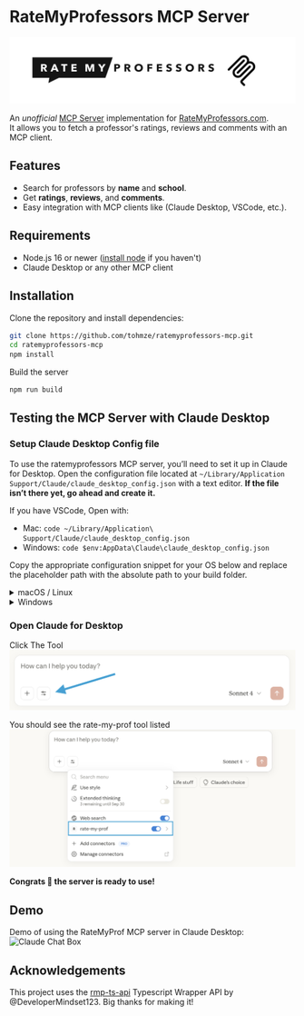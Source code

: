 # RateMyProfessors MCP Server

![RateMyProfessorMCP Logo](./static/rmpmcp.png)

An _unofficial_ [MCP Server](https://modelcontextprotocol.io/docs/getting-started/intro) implementation for [RateMyProfessors.com](https://www.ratemyprofessors.com/).  
It allows you to fetch a professor's ratings, reviews and comments with an MCP client.

## Features

- Search for professors by **name** and **school**.
- Get **ratings**, **reviews**, and **comments**.
- Easy integration with MCP clients like (Claude Desktop, VSCode, etc.).

## Requirements

- Node.js 16 or newer ([install node](https://nodejs.org/en) if you haven't)
- Claude Desktop or any other MCP client

## Installation

Clone the repository and install dependencies:

```bash
git clone https://github.com/tohmze/ratemyprofessors-mcp.git
cd ratemyprofessors-mcp
npm install
```

Build the server
```bash
npm run build 
```

## Testing the MCP Server with Claude Desktop

### Setup Claude Desktop Config file

To use the ratemyprofessors MCP server, you’ll need to set it up in Claude for Desktop. Open the configuration file located at ```~/Library/Application Support/Claude/claude_desktop_config.json``` with a text editor. **If the file isn’t there yet, go ahead and create it.**

If you have VSCode, Open with:

- Mac: ```code ~/Library/Application\ Support/Claude/claude_desktop_config.json```
- Windows: ```code $env:AppData\Claude\claude_desktop_config.json```

Copy the appropriate configuration snippet for your OS below and replace the placeholder path with the absolute path to your build folder.
<details>
<summary>macOS / Linux</summary>

```json
{
  "mcpServers": {
    "rate-my-prof": {
      "command": "node",
      "args": ["/ABSOLUTE/PATH/TO/PARENT/FOLDER/ratemyprofessors-mcp/build/index.js"]
    }
  }
}
```
</details>

<details>
<summary>Windows</summary>

```json
{
  "mcpServers": {
    "rate-my-prof": {
      "command": "node",
      "args": ["C:\\PATH\\TO\\PARENT\\FOLDER\\ratemyprofessors-mcp\\build\\index.js"]
    }
  }
}
```
</details>

### Open Claude for Desktop
Click The Tool 
![Claude Chat Box](./static/claude_chat.png)

You should see the rate-my-prof tool listed
![Claude Chat Box](./static/claude_chat_tool.png)

**Congrats 🥳 the server is ready to use!** 

## Demo
Demo of using the RateMyProf MCP server in Claude Desktop:
![Claude Chat Box](./static/demo_1.gif)

## Acknowledgements

This project uses the [rmp-ts-api](https://github.com/DeveloperMindset123/rmp-ts-api) Typescript Wrapper API by @DeveloperMindset123. Big thanks for making it! 